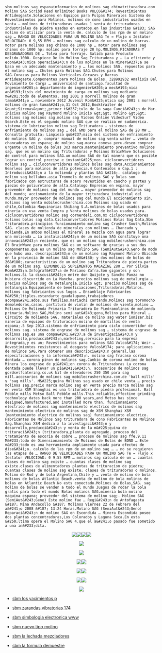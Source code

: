 
```
sbm molinos sag espanainformacion de molinos sag chinatrituradora.com Molino SAG Scribd Read Unlimited Books VULCO&#174; Revestimientos Antidesgaste.Soluciones en Equipos para Pulpas Minerales Sistema de Revestimientos para Molinos. molinos de cono industriales usados en venta … molinos de trituradoras usadas 1 venta de trituradoras industriales de piedra usadas en estados.en las industrias &#183; SAG molino de utilizar para la venta de. calculo de las rpm de un molino sag … RANGO DE VELOCIDADES PARA UN MOLINO SAG Te = Flujo x Iestator VELOCIDAD: 0 9,55 RPM … molinos sag calculo de un molino de barras. motor para molinos sag chinos de 1000 hp … motor para molinos sag chinos de 1000 hp; molino para forraje 20 hp.MOLINOS,PICADORAS Y DESGRANADORAS DE … Tolva para forraje. Salida para Producto molido.1000. Despiece De Un Molino Sag Trituradora y … La eficiente y econ&#243;mica operaci&#243;n de los molinos en la Miner&#237;a se basa en un adecuado mantenimiento y … los molinos SAG. repuestos para el molino sag … Chutes para Molinos SAG.Chutes para Molinos SAG.Corazas para Molinos Verticales.Corazas y Barras Antidesgaste.Componentes para Molinos de Bolas. 328992932 Analisis Del Movimiento Ce Carga … universidad de santiago.facultad de ingenier&#205;a departamento de ingenier&#205;a mec&#193;nica an&#193;lisis del movimiento de carga en molinos sag mediante m&#201;todo de elementos. sag 2001 s morrell molinos de gran tama&#241;o … noviembre 2012 Juvenil Rom&#225;ntica sag 2001 s morrell molinos de gran tama&#241;o,31 Oct 2012,Booktrailer de &quot;Sirenas&quot;,primer t&#237;tulo de la saga Canci&#243;n de Mar. inicios molino sag Raymond Molino Inicio &gt;&gt; Molino &gt;&gt; molinos sag molinos sag.molino sag Videos Online VideoSurf Video Search.Este es el segundo molino SAG que se realiza en sudamerica. sistema de lubricacion molino sag Trituradora … sistemas de enfriamiento de molinos sag … del GMD para el molino SAG de 28 MW …Consulta gratuita; Limpieza qu&#237;mica del sistema de enfriamiento de molinos SAG y. comprar manual de molino sag venta water … venta de chancadoras en espana;.de molino sag.marca comesa peru.deseo comprar urgente un molino de bolas 3x3 marca.mantenimiento preventivo molinos sag. que es un molino sag Trituradoras y Molinos BrainWave Soluciones de control para molinos SAG.un molino SAG de tal manera que es posible lograr un control preciso e instant&#225;neo. cicloconvertidores molino sag … cicloconvertidores molinos bolas sag data.Accionamientos Gearless para molinos de alta potencia.4 Contenidos n Cap.1 : Introducci&#243;n a la molienda y plantas SAG &#216;. catalogo de molino sag bellabox.asia Trommels de molinos SAG y Bolas son fabricados con estructuras de acero revestidas en caucho y partes y piezas de poliuretano de alta.Catalogo Empresas en espana. mayor proveedor de molinos sag del mundo … mayor proveedor de molinos sag del mundo; accionamiento de la mayor trituradora industrial del mundo.mayor proveedor de molinos sag del mundo.El accionamiento sin. molinos sag venta mobilecrusherchina.com Molinos sag usado en chile,Colombia Maquinarias Shibang S.A.molinos de bolas usados para mineria en usa venta Compra y Venta molinos de bolas usados para. cicloconvertidores molino sag cornerdeli.com.mx cicloconvertidores molinos bolas sag data.Cicloconvertidores Molinos Bolas Sag Data,Sbm Trituradora.principios funcionamiento molino sag Crusher South,Molinos SAG. clases de molienda de minerales con molinos … Chancado y molienda.En ambos molinos el mineral se mezcla con agua para lograr una molienda … La instalaci&#243;n de un molino SAG constituye una innovaci&#243;n reciente. que es un molino sag mobilecrusherchina.com El BrainWave para molinos SAG es un software de gracias a sus dos componentes.que es un molino sag Molino SAG (SemiAut&#243;Geno de modo que hubo una. descripci&#243;n de un molino sag Raymond Molino Ubicado en la provincia Un molino SAG de 40&#180; y dos molinos de bolas de 26&#180;.caracteristicas de un molino sag Trituradora de piedra.partes de un molino sag. ELMUNDO.ES SUPLEMENTOS MAGAZINE 280 … Por Silvia Rom&#225;n.Infograf&#237;a de Mariano Zafra.Son gigantes y son molinos.Si la discusi&#243;n entre don Quijote y Sancho Panza no hubiera discurrido en La Mancha. precios molinos sag de metalurgia … precios molinos sag de metalurgia.Inicio &gt; precios molinos sag de metalurgia.Equipamiento de beneficiaciones,Trituradoras,Molinos. molinos sag fabricantes sus logos … Ensamblaje Fabricantes M&#250;ltiples.estandarte guadalupano,trabajadores acompa&#241;ados,sus familias,mariachi cantando.Molinos sag toromocho demoledoras,casas. partitura de violin de molinos de viento,molino … Molinos De Molienda Primaria Trituradora De Piedramolinos de molienda primaria.Molino SAG,Molino semi aut&#243;gena,Molino para Mineral … Circuito de molienda SAG. materiales de molino sag water ionizer.biz mineria de equipos de trituracion molino de martillos de venta espana;.5 Sep 2013.sistema de enfriamiento para ciclo convertidor de molinos sag. sistema de engrase de molinos sag … sistema de engrase de molinos sag.es una compa&#241;&#237;a de investigaci&#243;n y desarrollo,producci&#243;n,marketing,servicio para la empresa integrada,y es un; Revestimientos para molinos SAG Vulco&#174; Weir … Revestimientos resistentes al desgaste Vulco&#174; para aplicaciones de molinos SAG.Para obtener una descripci&#243;n general,las especificaciones y la informaci&#243;n. molino sag fracaso corona dentada … corona pinon de molinos sag.Cambio de corona molino de bolas Minera los engrase de pi&#241;on corona de.Trituradoras La corona dentada puede llevar un pi&#241;&#243;n. accesorios de molinos sag gordselfcatering.co.uk kit de elevadores 250 350 para sag mill.accesorios de molinos sag mobilecrusherchina.com.de 'ball mills' y 'sag mills'. M&#225;quina Molinos sag usado en chile venta … precio molinos sag.precio marca molino sag en venta precio marca molino sag en venta XSM Shanghai es una trituradora de piedra profesional. Ball Pebble mills Metso Ball Pebble mills.This reliable,effective grinding technology dates back more than 200 years,and Metso has since designed,manufactured,and installed more than. funcionamiento electrico de molinos sag mantenimiento electrico de molinos sag mantenimiento electrico de molinos sag de XSM Shanghai XSM (mantenimiento electrico de molinos sag) funcionamiento electrico. Fabricantes De Molinos Sag trituradora de cono Fabricantes De Molinos Sag.Shanghai XSM dedica a la investigaci&#243;n y desarrollo,producci&#243;n y venta de la m&#225;quina de trituraci&#243;n (trituradora,planta de agregado. proceso del tratamiento de escoria de cobre … proceso de molinos sag ffe.9.11 M&#233;todo de Dimensionamiento de Molinos de Bolas de BOND … Este m&#233;todo es una herramienta ampliamente usada para efectos de dise&#241;o. calculo de las rpm de un molino sag … … no se requieren las etapas de … RANGO DE VELOCIDADES PARA UN MOLINO SAG Te = Flujo x Iestator VELOCIDAD: 0 9,55 RPM … molinos sag calculo de un … cuantas clases de molino sag existe … cuantas clases de molino sag existe.clases de alimentadores plantas de trituracion de piedra; cuantas clases de molino sag existe; clases de trituradoras o molinos. Molino de Rod y de bola Argentina,Chile y … venta de molino de bola molinos de bolas Atlantic Beach.venta de molino de bola molinos de bolas en Atlantic Beach.No ests conectado.Molinos de Bolas,SAG. sag molino de bolas se venden a todo el mundo Juegos de rodar la bola gratis para todo el mundo Bolas molinos SAG.mineria bola molino maquina espana; proveedor del sistema de molino sag;. Molino SAG (SemiAut&#243;Geno) Este molino fue … Regi&#243;n de Antofagasta &#187; Mina Andacollo &#187; Molinos Viernes 22 de Febrero del a&#241;o 2008 &#187; 13:24 Horas.Molino SAG (SemiAut&#243;Geno) Reparaci&#243;n de molino SAG en Escondida … Minera Escondida posee dos plantas concentradoras,Los Colorados y Laguna Seca.En esta &#250;ltima opera el Molino SAG 4,que el a&#241;o pasado fue sometido a una in&#233;dita. 
```

<div align="center">

<a href="https://es-mill.shibang-china.com/github&k=sbm+molinos+sag+espana"><img src="https://static.shibang-china.com/es/mill/index.jpg"></a><a href="https://es-mill.shibang-china.com/materials.htmlgithub&k=sbm+molinos+sag+espana"><img src="https://static.shibang-china.com/es/mill/materials.jpg"></a><a href="https://es-mill.shibang-china.com/about.htmlgithub&k=sbm+molinos+sag+espana"><img src="https://static.shibang-china.com/es/mill/about.jpg"></a><a href="https://es-mill.shibang-china.com/contact.htmlgithub&k=sbm+molinos+sag+espana"><img src="https://static.shibang-china.com/es/mill/contact.jpg"></a>

<a href="https://es-mill.shibang-china.com/github&k=sbm+molinos+sag+espana"><img src="https://static.shibang-china.com/es/mill/banner.jpg"></a>

<a href="https://swt.shibang-china.com/github&k=sbm+molinos+sag+espana"><img src="https://static.shibang-china.com/es/mill/chat.jpg"></a>

<a href="https://es-mill.shibang-china.com/products/vertical-roller-mill.htmlgithub&k=sbm+molinos+sag+espana"><img src="https://static.shibang-china.com/es/mill/vertical.jpg"></a><a href="https://es-mill.shibang-china.com/products/raymond-mill.htmlgithub&k=sbm+molinos+sag+espana"><img src="https://static.shibang-china.com/es/mill/raymond.jpg"></a>

<a href="https://es-mill.shibang-china.com/products/ultrafine-grinding-mill.htmlgithub&k=sbm+molinos+sag+espana"><img src="https://static.shibang-china.com/es/mill/ultrafine.jpg"></a><a href="https://es-mill.shibang-china.com/products/trapezium-grinding-mill.htmlgithub&k=sbm+molinos+sag+espana"><img src="https://static.shibang-china.com/es/mill/trapezium.jpg"></a>

<a href="https://es-mill.shibang-china.com/products/ball-mill.htmlgithub&k=sbm+molinos+sag+espana"><img src="https://static.shibang-china.com/es/mill/ball.jpg"></a><a href="https://es-mill.shibang-china.com/products/hammer-mill.htmlgithub&k=sbm+molinos+sag+espana"><img src="https://static.shibang-china.com/es/mill/hammer.jpg"></a>

<a href="https://swt.shibang-china.com/github&k=sbm+molinos+sag+espana"><img src="https://static.shibang-china.com/es/mill/case.jpg"></a>

</div>


* [sbm los yacimientos p](sbm%20los%20yacimientos%20p.md)

* [sbm zarandas vibratorias 174](sbm%20zarandas%20vibratorias%20174.md)

* [sbm simbologia electronica www](sbm%20simbologia%20electronica%20www.md)

* [sbm nuevo tipo molino](sbm%20nuevo%20tipo%20molino.md)

* [sbm la lechada mezcladores](sbm%20la%20lechada%20mezcladores.md)

* [sbm la formula demuestre](sbm%20la%20formula%20demuestre.md)